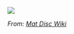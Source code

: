 ![](https://raw.githubusercontent.com/gabrielfernando01/basics_in_python/master/mat_dis/image/header.png)

<p><em>From: <a href="https://es.wikipedia.org/wiki/Matem%C3%A1tica_discreta">Mat Disc Wiki</a></em></p>

